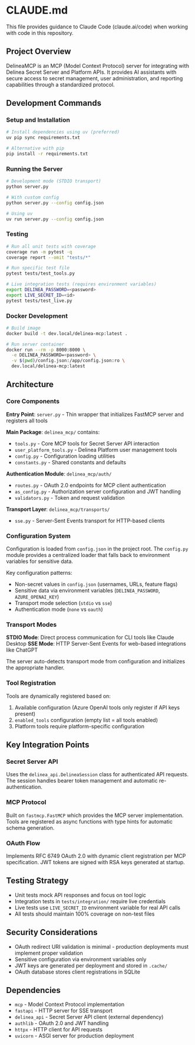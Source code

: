 # CLAUDE.md

This file provides guidance to Claude Code (claude.ai/code) when working with code in this repository.

## Project Overview

DelineaMCP is an MCP (Model Context Protocol) server for integrating with Delinea Secret Server and Platform APIs. It provides AI assistants with secure access to secret management, user administration, and reporting capabilities through a standardized protocol.

## Development Commands

### Setup and Installation
```bash
# Install dependencies using uv (preferred)
uv pip sync requirements.txt

# Alternative with pip
pip install -r requirements.txt
```

### Running the Server
```bash
# Development mode (STDIO transport)
python server.py

# With custom config
python server.py --config config.json

# Using uv
uv run server.py --config config.json
```

### Testing
```bash
# Run all unit tests with coverage
coverage run -m pytest -q
coverage report --omit "tests/*"

# Run specific test file
pytest tests/test_tools.py

# Live integration tests (requires environment variables)
export DELINEA_PASSWORD=<password>
export LIVE_SECRET_ID=<id>
pytest tests/test_live.py
```

### Docker Development
```bash
# Build image
docker build -t dev.local/delinea-mcp:latest .

# Run server container
docker run --rm -p 8000:8000 \
  -e DELINEA_PASSWORD=<password> \
  -v $(pwd)/config.json:/app/config.json:ro \
  dev.local/delinea-mcp:latest
```

## Architecture

### Core Components

**Entry Point**: `server.py` - Thin wrapper that initializes FastMCP server and registers all tools

**Main Package**: `delinea_mcp/` contains:
- `tools.py` - Core MCP tools for Secret Server API interaction
- `user_platform_tools.py` - Delinea Platform user management tools
- `config.py` - Configuration loading utilities
- `constants.py` - Shared constants and defaults

**Authentication Module**: `delinea_mcp/auth/`
- `routes.py` - OAuth 2.0 endpoints for MCP client authentication
- `as_config.py` - Authorization server configuration and JWT handling
- `validators.py` - Token and request validation

**Transport Layer**: `delinea_mcp/transports/`
- `sse.py` - Server-Sent Events transport for HTTP-based clients

### Configuration System

Configuration is loaded from `config.json` in the project root. The `config.py` module provides a centralized loader that falls back to environment variables for sensitive data.

Key configuration patterns:
- Non-secret values in `config.json` (usernames, URLs, feature flags)
- Sensitive data via environment variables (`DELINEA_PASSWORD`, `AZURE_OPENAI_KEY`)
- Transport mode selection (`stdio` vs `sse`)
- Authentication mode (`none` vs `oauth`)

### Transport Modes

**STDIO Mode**: Direct process communication for CLI tools like Claude Desktop
**SSE Mode**: HTTP Server-Sent Events for web-based integrations like ChatGPT

The server auto-detects transport mode from configuration and initializes the appropriate handler.

### Tool Registration

Tools are dynamically registered based on:
1. Available configuration (Azure OpenAI tools only register if API keys present)
2. `enabled_tools` configuration (empty list = all tools enabled)
3. Platform tools require platform-specific configuration

## Key Integration Points

### Secret Server API
Uses the `delinea_api.DelineaSession` class for authenticated API requests. The session handles bearer token management and automatic re-authentication.

### MCP Protocol
Built on `fastmcp.FastMCP` which provides the MCP server implementation. Tools are registered as async functions with type hints for automatic schema generation.

### OAuth Flow
Implements RFC 6749 OAuth 2.0 with dynamic client registration per MCP specification. JWT tokens are signed with RSA keys generated at startup.

## Testing Strategy

- Unit tests mock API responses and focus on tool logic
- Integration tests in `tests/integration/` require live credentials
- Live tests use `LIVE_SECRET_ID` environment variable for real API calls
- All tests should maintain 100% coverage on non-test files

## Security Considerations

- OAuth redirect URI validation is minimal - production deployments must implement proper validation
- Sensitive configuration via environment variables only
- JWT keys are generated per deployment and stored in `.cache/`
- OAuth database stores client registrations in SQLite

## Dependencies

- `mcp` - Model Context Protocol implementation
- `fastapi` - HTTP server for SSE transport
- `delinea_api` - Secret Server API client (external dependency)
- `authlib` - OAuth 2.0 and JWT handling
- `httpx` - HTTP client for API requests
- `uvicorn` - ASGI server for production deployment